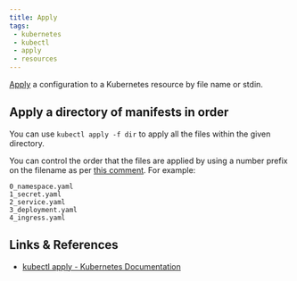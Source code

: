 ```yaml
---
title: Apply
tags:
 - kubernetes
 - kubectl
 - apply
 - resources
---
```


[Apply](https://kubernetes.io/docs/reference/kubectl/generated/kubectl_apply/) a configuration to a Kubernetes resource by file name or stdin.
<!--more-->

## Apply a directory of manifests in order

You can use `kubectl apply -f dir` to apply all the files within the given directory.

You can control the order that the files are applied by using a number prefix on the filename as per [this comment](https://github.com/kubernetes/kubernetes/issues/16448#issuecomment-454218437).
For example:

```text
0_namespace.yaml
1_secret.yaml
2_service.yaml
3_deployment.yaml
4_ingress.yaml
```

## Links & References

* [kubectl apply - Kubernetes Documentation](https://kubernetes.io/docs/reference/kubectl/generated/kubectl_apply/)